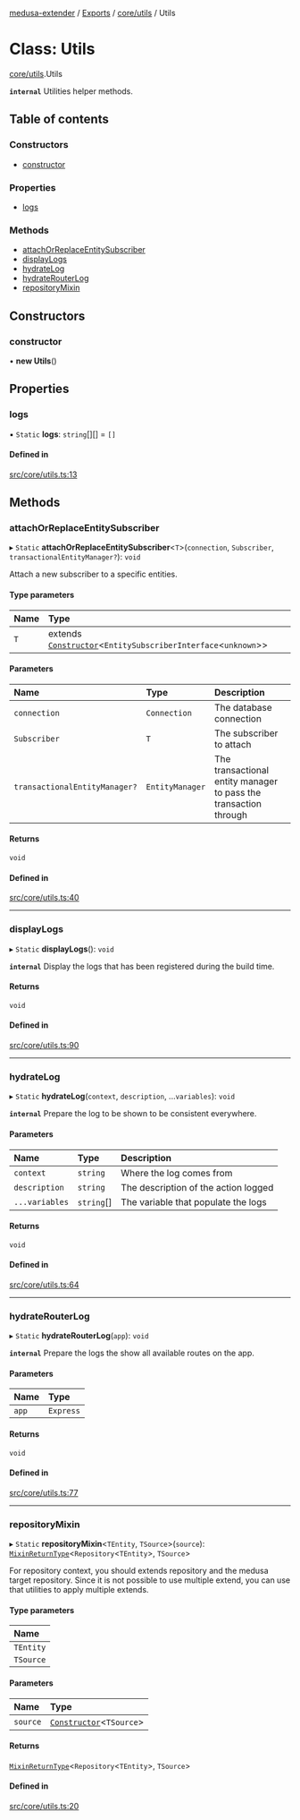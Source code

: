 [medusa-extender](../README.md) / [Exports](../modules.md) / [core/utils](../modules/core_utils.md) / Utils

# Class: Utils

[core/utils](../modules/core_utils.md).Utils

**`internal`**
Utilities helper methods.

## Table of contents

### Constructors

- [constructor](core_utils.Utils.md#constructor)

### Properties

- [logs](core_utils.Utils.md#logs)

### Methods

- [attachOrReplaceEntitySubscriber](core_utils.Utils.md#attachorreplaceentitysubscriber)
- [displayLogs](core_utils.Utils.md#displaylogs)
- [hydrateLog](core_utils.Utils.md#hydratelog)
- [hydrateRouterLog](core_utils.Utils.md#hydraterouterlog)
- [repositoryMixin](core_utils.Utils.md#repositorymixin)

## Constructors

### constructor

• **new Utils**()

## Properties

### logs

▪ `Static` **logs**: `string`[][] = `[]`

#### Defined in

[src/core/utils.ts:13](https://github.com/adrien2p/medusa-extender/blob/9b7daf1/src/core/utils.ts#L13)

## Methods

### attachOrReplaceEntitySubscriber

▸ `Static` **attachOrReplaceEntitySubscriber**<`T`\>(`connection`, `Subscriber`, `transactionalEntityManager?`): `void`

Attach a new subscriber to a specific entities.

#### Type parameters

| Name | Type |
| :------ | :------ |
| `T` | extends [`Constructor`](../modules/core_types.md#constructor)<`EntitySubscriberInterface`<`unknown`\>\> |

#### Parameters

| Name | Type | Description |
| :------ | :------ | :------ |
| `connection` | `Connection` | The database connection |
| `Subscriber` | `T` | The subscriber to attach |
| `transactionalEntityManager?` | `EntityManager` | The transactional entity manager to pass the transaction through |

#### Returns

`void`

#### Defined in

[src/core/utils.ts:40](https://github.com/adrien2p/medusa-extender/blob/9b7daf1/src/core/utils.ts#L40)

___

### displayLogs

▸ `Static` **displayLogs**(): `void`

**`internal`**
Display the logs that has been registered during the build time.

#### Returns

`void`

#### Defined in

[src/core/utils.ts:90](https://github.com/adrien2p/medusa-extender/blob/9b7daf1/src/core/utils.ts#L90)

___

### hydrateLog

▸ `Static` **hydrateLog**(`context`, `description`, ...`variables`): `void`

**`internal`**
Prepare the log to be shown to be consistent everywhere.

#### Parameters

| Name | Type | Description |
| :------ | :------ | :------ |
| `context` | `string` | Where the log comes from |
| `description` | `string` | The description of the action logged |
| `...variables` | `string`[] | The variable that populate the logs |

#### Returns

`void`

#### Defined in

[src/core/utils.ts:64](https://github.com/adrien2p/medusa-extender/blob/9b7daf1/src/core/utils.ts#L64)

___

### hydrateRouterLog

▸ `Static` **hydrateRouterLog**(`app`): `void`

**`internal`**
Prepare the logs the show all available routes on the app.

#### Parameters

| Name | Type |
| :------ | :------ |
| `app` | `Express` |

#### Returns

`void`

#### Defined in

[src/core/utils.ts:77](https://github.com/adrien2p/medusa-extender/blob/9b7daf1/src/core/utils.ts#L77)

___

### repositoryMixin

▸ `Static` **repositoryMixin**<`TEntity`, `TSource`\>(`source`): [`MixinReturnType`](../modules/core_types.md#mixinreturntype)<`Repository`<`TEntity`\>, `TSource`\>

For repository context, you should extends repository and the medusa target repository.
Since it is not possible to use multiple extend, you can use that utilities to apply multiple extends.

#### Type parameters

| Name |
| :------ |
| `TEntity` |
| `TSource` |

#### Parameters

| Name | Type |
| :------ | :------ |
| `source` | [`Constructor`](../modules/core_types.md#constructor)<`TSource`\> |

#### Returns

[`MixinReturnType`](../modules/core_types.md#mixinreturntype)<`Repository`<`TEntity`\>, `TSource`\>

#### Defined in

[src/core/utils.ts:20](https://github.com/adrien2p/medusa-extender/blob/9b7daf1/src/core/utils.ts#L20)
